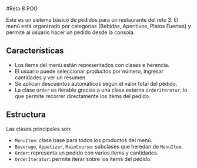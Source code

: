 #Reto 8 POO 

Este es un sistema básico de pedidos para un restaurante del reto 3. El menú está organizado por categorías (Bebidas, Aperitivos, Platos Fuertes) y permite al usuario hacer un pedido desde la consola.

## Características

- Los ítems del menú están representados con clases e herencia.
- El usuario puede seleccionar productos por número, ingresar cantidades y ver un resumen.
- Se aplican descuentos automáticos según el valor total del pedido.
- La clase `Order` es iterable gracias a una clase externa `OrderIterator`, lo que permite recorrer directamente los ítems del pedido.


## Estructura

Las clases principales son:

- `MenuItem`: clase base para todos los productos del menú.
- `Beverage`, `Appetizer`, `MainCourse`: subclases que heredan de `MenuItem`.
- `Order`: representa un pedido con varios ítems y cantidades.
- `OrderIterator`: permite iterar sobre los ítems del pedido.
